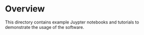 # Overview

This directory contains example Juypter notebooks and tutorials to demonstrate the usage of the software.

